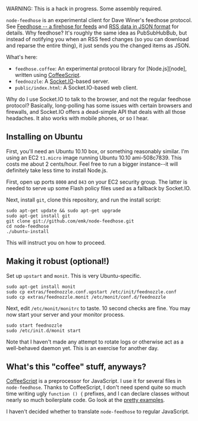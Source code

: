 WARNING: This is a hack in progress.  Some assembly required.

`node-feedhose` is an experimental client for Dave Winer's feedhose
protocol.  See [Feedhose -- a firehose for feeds][fh1] and [RSS data in
JSON format][fh2] for details.  Why feedhose?  It's roughly the same idea
as PubSubHubBub, but instead of notifying you when an RSS feed changes (so
you can download and reparse the entire thing), it just sends you the
changed items as JSON.

[fh1]: http://scripting.com/stories/2010/09/30/feedhoseAFirehoseForFeeds.html
[fh2]: http://scripting.com/stories/2010/10/09/nextStepsInTheFeedhoseProj.html

What's here:

* `feedhose.coffee`: An experimental protocol library for [Node.js][node],
   written using [CoffeeScript][cs].
* `feednozzle`: A [Socket.IO][sio]-based server.
* `public/index.html`: A Socket.IO-based web client.

Why do I use Socket.IO to talk to the browser, and not the regular feedhose
protocol?  Basically, long-polling has some issues with certain browsers
and firewalls, and Socket.IO offers a dead-simple API that deals with all
those headaches.  It also works with mobile phones, or so I hear.

[sio]: http://socket.io/
[cs]: http://jashkenas.github.com/coffee-script/
[code]: http://nodejs.org/

## Installing on Ubuntu

First, you'll need an Ubuntu 10.10 box, or something reasonably similar.
I'm using an EC2 `t1.micro` image running Ubuntu 10.10 ami-508c7839.  This
costs me about 2 cents/hour.  Feel free to run a bigger instance--it will
definitely take less time to install Node.js.

First, open up ports `8000` and `843` on your EC2 security group.  The
latter is needed to serve up some Flash policy files used as a fallback by
Socket.IO.

Next, install `git`, clone this repository, and run the install script:

    sudo apt-get update && sudo apt-get upgrade
    sudo apt-get install git
    git clone git://github.com/emk/node-feedhose.git
    cd node-feedhose
    ./ubuntu-install

This will instruct you on how to proceed.

## Making it robust (optional!)

Set up `upstart` and `monit`.  This is very Ubuntu-specific.

    sudo apt-get install monit
    sudo cp extras/feednozzle.conf.upstart /etc/init/feednozzle.conf
    sudo cp extras/feednozzle.monit /etc/monit/conf.d/feednozzle

Next, edit `/etc/monit/monitrc` to taste.  10 second checks are fine.  You
may now start your server and your monitor process.

    sudo start feednozzle
    sudo /etc/init.d/monit start

Note that I haven't made any attempt to rotate logs or otherwise act as a
well-behaved daemon yet.  This is an exercise for another day.

## What's this "coffee" stuff, anyways?

[CoffeeScript][cs] is a preprocessor for JavaScript.  I use it for several
files in `node-feedhose`.  Thanks to CoffeeScript, I don't need spend quite
so much time writing ugly `function () {` prefixes, and I can declare
classes without nearly so much boilerplate code.  Go look at the [pretty
examples][cs].

I haven't decided whether to translate `node-feedhose` to regular
JavaScript.
